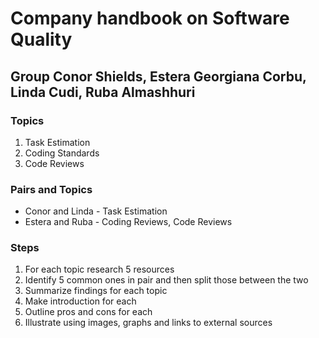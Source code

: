 # Company handbook on Software Quality 

## Group Conor Shields, Estera Georgiana Corbu, Linda Cudi, Ruba Almashhuri

### Topics 
1. Task Estimation
2. Coding Standards 
3. Code Reviews 


### Pairs and Topics 
- Conor and Linda - Task Estimation 
- Estera and Ruba - Coding Reviews, Code Reviews 

### Steps 
1. For each topic research 5 resources 
2. Identify 5 common ones in pair and then split those between the two  
3. Summarize findings for each topic 
4. Make introduction for each 
5. Outline pros and cons for each
6. Illustrate using images, graphs and links to external sources  